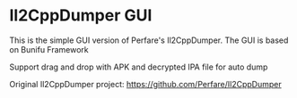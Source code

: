 # Il2CppDumper GUI

This is the simple GUI version of Perfare's Il2CppDumper. The GUI is based on Bunifu Framework

Support drag and drop with APK and decrypted IPA file for auto dump

Original Il2CppDumper project: https://github.com/Perfare/Il2CppDumper
